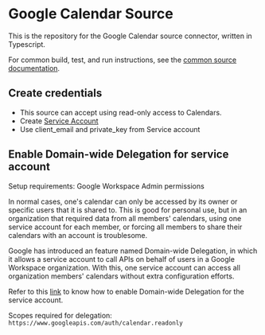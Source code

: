 # Google Calendar Source

This is the repository for the Google Calendar source connector, written in Typescript.

For common build, test, and run instructions, see the [common source documentation](../README.md#common-development-instructions).

## Create credentials

- This source can accept using read-only access to Calendars.
- Create [Service Account](https://console.cloud.google.com/apis/credentials)
- Use client_email and private_key from Service account

## Enable Domain-wide Delegation for service account

Setup requirements: Google Workspace Admin permissions

In normal cases, one's calendar can only be accessed by its owner or specific users that it is shared to. This is good for personal use, but in an organization that required data from all members' calendars, using one service account for each member, or forcing all members to share their calendars with an account is troublesome.

Google has introduced an feature named Domain-wide Delegation, in which it allows a service account to call APIs on behalf of users in a Google Workspace organization. With this, one service account can access all organization members' calendars without extra configuration efforts.

Refer to this [link](https://developers.google.com/workspace/guides/create-credentials#optional_set_up_domain-wide_delegation_for_a_service_account) to know how to enable Domain-wide Delegation for the service account.

Scopes required for delegation: `https://www.googleapis.com/auth/calendar.readonly`